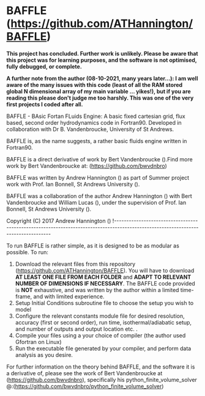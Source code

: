 # BAFFLE (https://github.com/ATHannington/BAFFLE)
**This project has concluded. Further work is unlikely. Please be aware that this project was for learning purposes, and the software is not optimised, fully debugged, or complete.**

**A further note from the author (08-10-2021, many years later...): I am well aware of the many issues with this code (least of all the RAM stored global N dimensional array of my main variable ... yikes!), but if you are reading this please don't judge me too harshly. This was one of the very first projects I coded after all.**

BAFFLE - BAsic Fortan FLuids Engine: A basic fixed cartesian grid, flux based, second order hydrodynamics code in Fortran90. Developed in collaboration with Dr B. Vandenbroucke, University of St Andrews.

BAFFLE is, as the name suggests, a rather basic fluids engine written in Fortran90. 

BAFFLE is a direct derivative of work by Bert Vandenbroucke ().Find more work by Bert Vandenbroucke at: (https://github.com/bwvdnbro)

BAFFLE was written by Andrew Hannington () as part of Summer project work with Prof. Ian Bonnell, St Andrews University ().  

BAFFLE was a collaboration of the author Andrew Hannington () with Bert Vandenbroucke and William Lucas (), under the supervision of Prof. Ian Bonnell, St Andrews University ().  

Copyright (C) 2017 Andrew Hannington ()
!----------------------------------------------------------------------------------------------------------------------------------

To run BAFFLE is rather simple, as it is designed to be as modular as possible. To run:

1. Download the relevant files from this repository (https://github.com/ATHannington/BAFFLE). You will have to download **AT LEAST ONE FILE FROM EACH FOLDER** and **ADAPT TO RELEVANT NUMBER OF DIMENSIONS IF NECESSARY**. The BAFFLE code provided is **NOT** exhaustive, and was written by the author within a limited time-frame, and with limited experience.
2. Setup Initial Conditions subroutine file to choose the setup you wish to model
3. Configure the relevant constants module file for desired resolution, accuracy (first or second order), run time, isothermal/adiabatic setup, and number of outputs and output location etc. .
4. Compile your files using a your choice of compiler (the author used Gfortran on Linux)
5. Run the executable file generated by your compiler, and perform data analysis as you desire.

For further information on the theory behind BAFFLE, and the software it is a derivative of, please see the work of Bert Vandenbroucke at (https://github.com/bwvdnbro), specifically his python_finite_volume_solver @:(https://github.com/bwvdnbro/python_finite_volume_solver)
